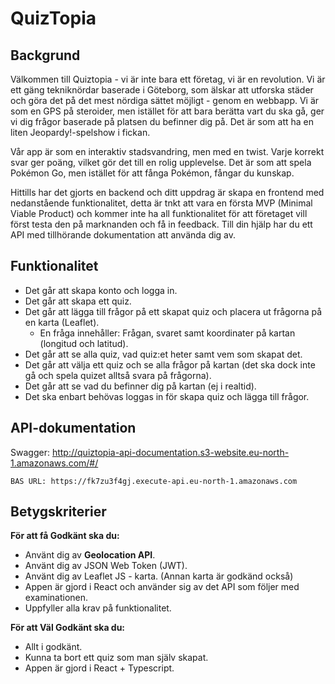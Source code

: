 # QuizTopia
## Backgrund

Välkommen till Quiztopia - vi är inte bara ett företag, vi är en revolution. Vi är ett gäng tekniknördar baserade i Göteborg, som älskar att utforska städer och göra det på det mest nördiga sättet möjligt - genom en webbapp. Vi är som en GPS på steroider, men istället för att bara berätta vart du ska gå, ger vi dig frågor baserade på platsen du befinner dig på. Det är som att ha en liten Jeopardy!-spelshow i fickan.

Vår app är som en interaktiv stadsvandring, men med en twist. Varje korrekt svar ger poäng, vilket gör det till en rolig upplevelse. Det är som att spela Pokémon Go, men istället för att fånga Pokémon, fångar du kunskap.

Hittills har det gjorts en backend och ditt uppdrag är skapa en frontend med nedanstående funktionalitet, detta är tnkt att vara en första MVP (Minimal Viable Product) och kommer inte ha all funktionalitet för att företaget vill först testa den på marknanden och få in feedback. Till din hjälp har du ett API med tillhörande dokumentation att använda dig av.

## Funktionalitet

* Det går att skapa konto och logga in.
* Det går att skapa ett quiz.
* Det går att lägga till frågor på ett skapat quiz och placera ut frågorna på en karta (Leaflet).
  - En fråga innehåller: Frågan, svaret samt koordinater på kartan (longitud och latitud).
* Det går att se alla quiz, vad quiz:et heter samt vem som skapat det.
* Det går att välja ett quiz och se alla frågor på kartan (det ska dock inte gå och spela quizet alltså svara på frågorna).
* Det går att se vad du befinner dig på kartan (ej i realtid).
* Det ska enbart behövas loggas in för skapa quiz och lägga till frågor.

## API-dokumentation

Swagger: http://quiztopia-api-documentation.s3-website.eu-north-1.amazonaws.com/#/

`BAS URL: https://fk7zu3f4gj.execute-api.eu-north-1.amazonaws.com`

## Betygskriterier

**För att få Godkänt ska du:**
* Använt dig av **Geolocation API**.
* Använt dig av JSON Web Token (JWT).
* Använt dig av Leaflet JS - karta. (Annan karta är godkänd också)
* Appen är gjord i React och använder sig av det API som följer med examinationen.
* Uppfyller alla krav på funktionalitet.

**För att Väl Godkänt ska du:**
* Allt i godkänt.
* Kunna ta bort ett quiz som man själv skapat.
* Appen är gjord i React + Typescript.


